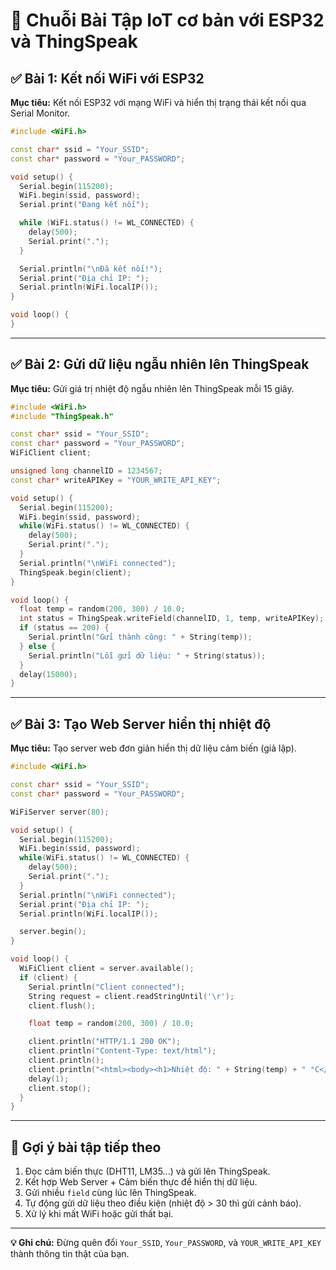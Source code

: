 
# 📘 Chuỗi Bài Tập IoT cơ bản với ESP32 và ThingSpeak

## ✅ Bài 1: Kết nối WiFi với ESP32

**Mục tiêu:** Kết nối ESP32 với mạng WiFi và hiển thị trạng thái kết nối qua Serial Monitor.

```cpp
#include <WiFi.h>

const char* ssid = "Your_SSID";
const char* password = "Your_PASSWORD";

void setup() {
  Serial.begin(115200);
  WiFi.begin(ssid, password);
  Serial.print("Đang kết nối");

  while (WiFi.status() != WL_CONNECTED) {
    delay(500);
    Serial.print(".");
  }

  Serial.println("\nĐã kết nối!");
  Serial.print("Địa chỉ IP: ");
  Serial.println(WiFi.localIP());
}

void loop() {
}
```

---

## ✅ Bài 2: Gửi dữ liệu ngẫu nhiên lên ThingSpeak

**Mục tiêu:** Gửi giá trị nhiệt độ ngẫu nhiên lên ThingSpeak mỗi 15 giây.

```cpp
#include <WiFi.h>
#include "ThingSpeak.h"

const char* ssid = "Your_SSID";
const char* password = "Your_PASSWORD";
WiFiClient client;

unsigned long channelID = 1234567;
const char* writeAPIKey = "YOUR_WRITE_API_KEY";

void setup() {
  Serial.begin(115200);
  WiFi.begin(ssid, password);
  while(WiFi.status() != WL_CONNECTED) {
    delay(500);
    Serial.print(".");
  }
  Serial.println("\nWiFi connected");
  ThingSpeak.begin(client);
}

void loop() {
  float temp = random(200, 300) / 10.0;
  int status = ThingSpeak.writeField(channelID, 1, temp, writeAPIKey);
  if (status == 200) {
    Serial.println("Gửi thành công: " + String(temp));
  } else {
    Serial.println("Lỗi gửi dữ liệu: " + String(status));
  }
  delay(15000);
}
```

---

## ✅ Bài 3: Tạo Web Server hiển thị nhiệt độ

**Mục tiêu:** Tạo server web đơn giản hiển thị dữ liệu cảm biến (giả lập).

```cpp
#include <WiFi.h>

const char* ssid = "Your_SSID";
const char* password = "Your_PASSWORD";

WiFiServer server(80);

void setup() {
  Serial.begin(115200);
  WiFi.begin(ssid, password);
  while(WiFi.status() != WL_CONNECTED) {
    delay(500);
    Serial.print(".");
  }
  Serial.println("\nWiFi connected");
  Serial.print("Địa chỉ IP: ");
  Serial.println(WiFi.localIP());

  server.begin();
}

void loop() {
  WiFiClient client = server.available();
  if (client) {
    Serial.println("Client connected");
    String request = client.readStringUntil('\r');
    client.flush();

    float temp = random(200, 300) / 10.0;

    client.println("HTTP/1.1 200 OK");
    client.println("Content-Type: text/html");
    client.println();
    client.println("<html><body><h1>Nhiệt độ: " + String(temp) + " °C</h1></body></html>");
    delay(1);
    client.stop();
  }
}
```

---

## 🔁 Gợi ý bài tập tiếp theo

1. Đọc cảm biến thực (DHT11, LM35...) và gửi lên ThingSpeak.
2. Kết hợp Web Server + Cảm biến thực để hiển thị dữ liệu.
3. Gửi nhiều `field` cùng lúc lên ThingSpeak.
4. Tự động gửi dữ liệu theo điều kiện (nhiệt độ > 30 thì gửi cảnh báo).
5. Xử lý khi mất WiFi hoặc gửi thất bại.

---

**💡 Ghi chú:** Đừng quên đổi `Your_SSID`, `Your_PASSWORD`, và `YOUR_WRITE_API_KEY` thành thông tin thật của bạn.
